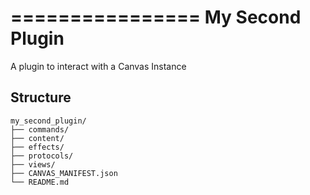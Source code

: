 ================
My Second Plugin
================

A plugin to interact with a Canvas Instance

## Structure

```
my_second_plugin/
├── commands/
├── content/
├── effects/
├── protocols/
├── views/
├── CANVAS_MANIFEST.json
└── README.md
```
